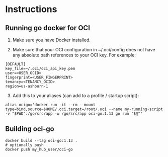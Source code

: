 # Instructions

## Running go docker for OCI

1) Make sure you have Docker installed.

2) Make sure that your OCI configuration in ~/.oci/config does not have any absolute path references to your OCI key.  For example:
```
[DEFAULT]
key_file=~/.oci/oci_api_key.pem
user=<USER_OCID>
fingerprint=<USER_FINGERPRINT>
tenancy=<TENANCY_OCID>
region=us-ashburn-1
```

3) Add this to your aliases (can add to a profile / startup script):
```
alias ocigo='docker run -it --rm --mount type=bind,source=$HOME/.oci,target=/root/.oci --name my-running-script -v "$PWD":/go/src/app -w /go/src/app oci-go:1.13 go run "$@"'
```

## Building oci-go

```
docker build --tag oci-go:1.13 .
# optionally push
docker push my_hub_user/oci-go
```
